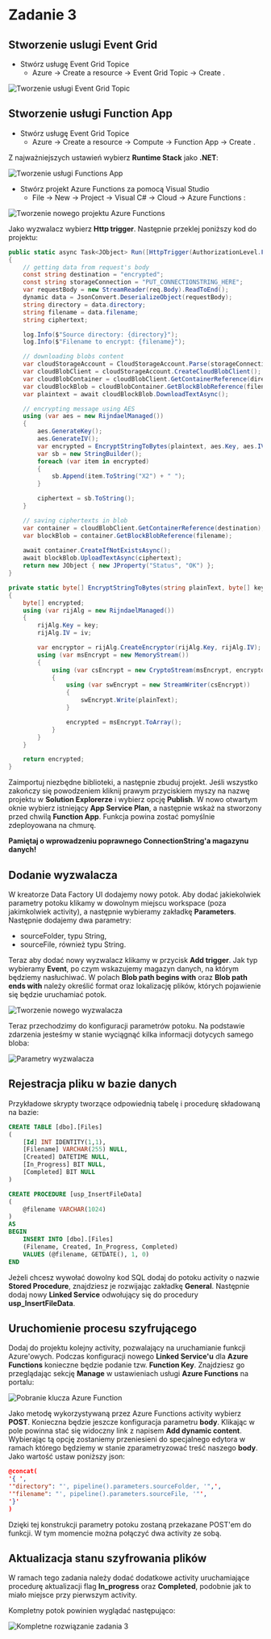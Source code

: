 # Zadanie 3

## Stworzenie uslugi Event Grid

- Stwórz usługę Event Grid Topice
  - Azure -> Create a resource -> Event Grid Topic -> Create .

![Tworzenie usługi Event Grid Topic](../Imgs/CreateEGT.png)

## Stworzenie usługi Function App

- Stwórz usługę Event Grid Topice
    - Azure -> Create a resource -> Compute -> Function App -> Create .

Z najważniejszych ustawień wybierz **Runtime Stack** jako **.NET**:

![Tworzenie usługi Functions App](../Imgs/CreateAzureFunctions.png)

- Stwórz projekt Azure Functions za pomocą Visual Studio
  - File -> New -> Project -> Visual C# -> Cloud -> Azure Functions :

![Tworzenie nowego projektu Azure Functions](../Imgs/CreateAzureFunctionsProject.png)

Jako wyzwalacz wybierz **Http trigger**. Następnie przeklej poniższy kod do projektu:

```c#
public static async Task<JObject> Run([HttpTrigger(AuthorizationLevel.Function, "post", Route = null)]HttpRequest req, TraceWriter log)
{
    // getting data from request's body
    const string destination = "encrypted";
    const string storageConnection = "PUT_CONNECTIONSTRING_HERE";
    var requestBody = new StreamReader(req.Body).ReadToEnd();
    dynamic data = JsonConvert.DeserializeObject(requestBody);
    string directory = data.directory;
    string filename = data.filename;
    string ciphertext;

    log.Info($"Source directory: {directory}");
    log.Info($"Filename to encrypt: {filename}");

    // downloading blobs content
    var cloudStorageAccount = CloudStorageAccount.Parse(storageConnection);
    var cloudBlobClient = cloudStorageAccount.CreateCloudBlobClient();
    var cloudBlobContainer = cloudBlobClient.GetContainerReference(directory);
    var cloudBlockBlob = cloudBlobContainer.GetBlockBlobReference(filename);
    var plaintext = await cloudBlockBlob.DownloadTextAsync();

    // encrypting message using AES
    using (var aes = new RijndaelManaged())
    {
        aes.GenerateKey();
        aes.GenerateIV();
        var encrypted = EncryptStringToBytes(plaintext, aes.Key, aes.IV);
        var sb = new StringBuilder();
        foreach (var item in encrypted)
        {
            sb.Append(item.ToString("X2") + " ");
        }

        ciphertext = sb.ToString();
    }

    // saving ciphertexts in blob
    var container = cloudBlobClient.GetContainerReference(destination);
    var blockBlob = container.GetBlockBlobReference(filename);
    
    await container.CreateIfNotExistsAsync();
    await blockBlob.UploadTextAsync(ciphertext);
    return new JObject { new JProperty("Status", "OK") };
}

private static byte[] EncryptStringToBytes(string plainText, byte[] key, byte[] iv)
{
    byte[] encrypted;
    using (var rijAlg = new RijndaelManaged())
    {
        rijAlg.Key = key;
        rijAlg.IV = iv;

        var encryptor = rijAlg.CreateEncryptor(rijAlg.Key, rijAlg.IV);
        using (var msEncrypt = new MemoryStream())
        {
            using (var csEncrypt = new CryptoStream(msEncrypt, encryptor, CryptoStreamMode.Write))
            {
                using (var swEncrypt = new StreamWriter(csEncrypt))
                {
                    swEncrypt.Write(plainText);
                }

                encrypted = msEncrypt.ToArray();
            }
        }
    }

    return encrypted;
}
```

Zaimportuj niezbędne biblioteki, a następnie zbuduj projekt. Jeśli wszystko zakończy się powodzeniem kliknij prawym przyciskiem myszy na nazwę projektu w **Solution Explorerze** i wybierz opcję **Publish**. W nowo otwartym oknie wybierz istniejący **App Service Plan**, a następnie wskaż na stworzony przed chwilą **Function App**. Funkcja powina zostać pomyślnie zdeployowana na chmurę.

**Pamiętaj o wprowadzeniu poprawnego ConnectionString'a magazynu danych!**

## Dodanie wyzwalacza
W kreatorze Data Factory UI dodajemy nowy potok. Aby dodać jakiekolwiek parametry potoku klikamy w dowolnym miejscu workspace (poza jakimkolwiek activity), a następnie wybieramy zakładkę **Parameters**. Następnie dodajemy dwa parametry:

- sourceFolder, typu String,
- sourceFile, również typu String.

Teraz aby dodać nowy wyzwalacz klikamy w przycisk **Add trigger**. Jak typ wybieramy **Event**, po czym wskazujemy magazyn danych, na którym będziemy nasłuchiwać. W polach **Blob path begins with** oraz **Blob path ends with** należy określić format oraz lokalizację plików, których pojawienie się będzie uruchamiać potok.

![Tworzenie nowego wyzwalacza](../Imgs/CreateTriggerADF.png)

Teraz przechodzimy do konfiguracji parametrów potoku. Na podstawie zdarzenia jesteśmy w stanie wyciągnąć kilka informacji dotycych samego bloba:

![Parametry wyzwalacza](../Imgs/TriggerParametersADF.png)

## Rejestracja pliku w bazie danych
Przykładowe skrypty tworzące odpowiednią tabelę i procedurę składowaną na bazie:

```sql
CREATE TABLE [dbo].[Files]
(
	[Id] INT IDENTITY(1,1),
	[Filename] VARCHAR(255) NULL,
	[Created] DATETIME NULL,
	[In_Progress] BIT NULL,
	[Completed] BIT NULL
)
```

```sql
CREATE PROCEDURE [usp_InsertFileData] 
(
    @filename VARCHAR(1024)
)
AS
BEGIN
	INSERT INTO [dbo].[Files] 
	(Filename, Created, In_Progress, Completed)
	VALUES (@filename, GETDATE(), 1, 0)
END
```

Jeżeli chcesz wywołać dowolny kod SQL dodaj do potoku activity o nazwie **Stored Procedure**, znajdziesz je rozwijając zakładkę **General**. Następnie dodaj nowy **Linked Service** odwołujący się do procedury **usp_InsertFileData**.

## Uruchomienie procesu szyfrującego
Dodaj do projektu kolejny activity, pozwalający na uruchamianie funkcji Azure'owych. Podczas konfiguracji nowego **Linked Service'u** dla **Azure Functions** konieczne będzie podanie tzw. **Function Key**. Znajdziesz go przeglądając sekcję **Manage** w ustawieniach usługi **Azure Functions** na portalu:

![Pobranie klucza Azure Function](../Imgs/GetAzureFunctionKey.png)

Jako metodę wykorzystywaną przez Azure Functions activity wybierz **POST**. Konieczna będzie jeszcze konfiguracja parametru **body**. Klikając w pole powinna stać się widoczny link z napisem **Add dynamic content**. Wybierając tą opcję zostaniemy przeniesieni do specjalnego edytora w ramach którego będziemy w stanie zparametryzować treść naszego **body**. Jako wartość ustaw poniższy json:

```json
@concat(
'{ ',
'"directory": "', pipeline().parameters.sourceFolder, '",',
'"filename": "', pipeline().parameters.sourceFile, '"',
'}'
)
```

Dzięki tej konstrukcji parametry potoku zostaną przekazane POST'em do funkcji. W tym momencie można połączyć dwa activity ze sobą.

## Aktualizacja stanu szyfrowania plików

W ramach tego zadania należy dodać dodatkowe activity uruchamiające procedurę aktualizacji flag **In_progress** oraz **Completed**, podobnie jak to miało miejsce przy pierwszym activity.

Kompletny potok powinien wyglądać następująco:

![Kompletne rozwiązanie zadania 3](../Imgs/CompleteThirdPipeline.png)
